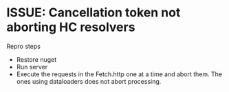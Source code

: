 # ISSUE: Cancellation token not aborting HC resolvers

Repro steps
- Restore nuget
- Run server
- Execute the requests in the Fetch.http one at a time and abort them. The ones using dataloaders does not abort processing. 
